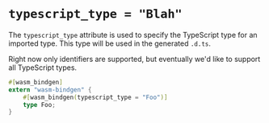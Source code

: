 # `typescript_type = "Blah"`

The `typescript_type` attribute is used to specify the TypeScript type for an
imported type. This type will be used in the generated `.d.ts`.

Right now only identifiers are supported, but eventually we'd like to support
all TypeScript types.

```rust
#[wasm_bindgen]
extern "wasm-bindgen" {
    #[wasm_bindgen(typescript_type = "Foo")]
    type Foo;
}
```

